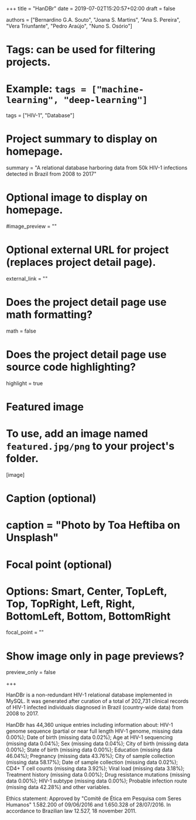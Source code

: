 +++
title = "HanDBr"
date = 2019-07-02T15:20:57+02:00
draft = false

authors = ["Bernardino G.A. Souto", "Joana S. Martins", "Ana S. Pereira", "Vera Triunfante", "Pedro Araújo", "Nuno S. Osório"]

# Tags: can be used for filtering projects.
# Example: `tags = ["machine-learning", "deep-learning"]`
tags = ["HIV-1", "Database"]

# Project summary to display on homepage.
summary = "A relational database harboring data from 50k HIV-1 infections detected in Brazil from 2008 to 2017"

# Optional image to display on homepage.
#image_preview = ""

# Optional external URL for project (replaces project detail page).
external_link = ""

# Does the project detail page use math formatting?
math = false

# Does the project detail page use source code highlighting?
highlight = true

# Featured image
# To use, add an image named `featured.jpg/png` to your project's folder. 
[image]
  # Caption (optional)
  # caption = "Photo by Toa Heftiba on Unsplash"

  # Focal point (optional)
  # Options: Smart, Center, TopLeft, Top, TopRight, Left, Right, BottomLeft, Bottom, BottomRight
  focal_point = ""

  # Show image only in page previews?
  preview_only = false

+++

HanDBr is a non-redundant HIV-1 relational database implemented in MySQL. It was generated after curation of a total of 202,731 clinical records of HIV-1 infected individuals diagnosed in Brazil (country-wide data) from 2008 to 2017.
 
HanDBr has 44,360 unique entries including information about:  HIV-1 genome sequence (partial or near full length HIV-1 genome, missing data 0.00%); Date of birth (missing data 0.02%); Age at HIV-1 sequencing (missing data 0.04%); Sex (missing data 0.04%); City of birth (missing data 0.00%); State of birth (missing data 0.00%); Education (missing data 46.04%); Pregnancy (missing data 43.76%); City of sample collection (missing data 58.17%); Date of sample collection (missing data 0.02%); CD4+ T cell counts (missing data 3.92%); Viral load (missing data 3.18%); Treatment history (missing data 0.00%); Drug resistance mutations (missing data 0.00%); HIV-1 subtype (missing data 0.00%); Probable infection route (missing data 42.28%) and other variables.
 
Ethics statement:
Approved by "Comitê de Ética em Pesquisa com Seres Humanos" 1.582.200 of 09/06/2016 and 1.650.328 of 28/07/2016.   In accordance to Brazilian law 12.527, 18 november 2011.
